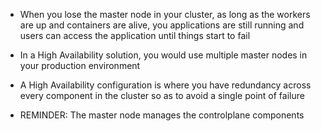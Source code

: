 - When you lose the master node in your cluster, as long as the workers are up and containers are alive, you applications are still running and users can access the application until things start to fail

- In a High Availability solution, you would use multiple master nodes in your production environment

- A High Availability configuration is where you have redundancy across every component in the cluster so as to avoid a single point of failure

- REMINDER: The master node manages the controlplane components